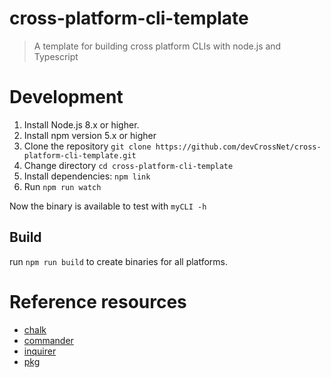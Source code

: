 # cross-platform-cli-template

> A template for building cross platform CLIs with node.js and Typescript

# Development

1. Install Node.js 8.x or higher.
2. Install npm version 5.x or higher
3. Clone the repository `git clone https://github.com/devCrossNet/cross-platform-cli-template.git`
4. Change directory `cd cross-platform-cli-template`
5. Install dependencies: `npm link`
6. Run `npm run watch`

Now the binary is available to test with `myCLI -h`

## Build

run `npm run build` to create binaries for all platforms.

# Reference resources

- [chalk](https://github.com/chalk/chalk)
- [commander](https://github.com/tj/commander.js/)
- [inquirer](https://github.com/SBoudrias/Inquirer.js)
- [pkg](https://github.com/zeit/pkg)
